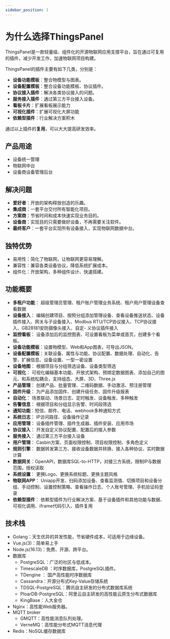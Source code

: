 ```yaml
---
sidebar_position: 1
---
```


# 为什么选择ThingsPanel 

ThingsPanel是一款轻量级、组件化的开源物联网应用支撑平台，旨在通过可复用的插件，减少开发工作，加速物联网项目构建。



ThingsPanel的插件主要有如下几类，分别是：
- **设备功能模板**：整合物模型与图表。
- **设备配置模板**：整合设备功能模板、协议插件。
- **协议接入插件**：解决各类协议接入的问题。
- **服务接入插件**：通过第三方平台接入设备。
- **看板卡片**：扩展看板展示能力
- **可视化插件**：扩展可视化大屏功能
- **依赖型插件**：行业解决方案积木

通过以上插件的**复用**，可以大大提高研发效率。

## 产品用途

- 设备统一管理
- 物联网中台
- 设备商设备管理后台

## 解决问题
- **爱好者**：开放的架构释放创造的乐趣。
- **集成商**：一套平台交付所有智能化项目。
- **方案商**：节省时间和成本快速实现业务目的。
- **设备商**：实现目的只需要做好设备，不再需要关注软件。
- **最终客户**：一套平台实现所有设备接入，实现物联网数据中台。

## 独特优势
- 易用性：简化了物联网，让物联网更容易理解。
- 兼容性：兼容各类设备协议，降低系统扩展成本。
- 组件化：开放架构，多种组件设计、快速搭建。
## 功能概要
- **多租户功能**： 超级管理员管理、租户账户管理业务系统、租户用户管理设备查看数据
- **设备接入**： 编辑创建项目、按照分组添加管理设备、查看设备推送状态、设备插件接入、网关与子设备接入、Modbus RTU/TCP协议接入、TCP协议接入、GB28181安防摄像头接入、自定- 义协议插件接入
- **监控看板**： 设备添加后的监控图表、可设置看板为菜单或首页，创建多个看板。
- **设备功能模板**：设置物模型、Web和App图表，可导出JSON。 
- **设备配置模板**：关联设备、属性与功能、协议配置、数据处理、自动化、告警、扩展信息、设备设置、一型一密设置
- **设备地图**： 根据项目与分组筛选设备、设备类型筛选
- **可视化**： 可视化编辑基本功能、开放式架构、预绑定数据图表、添加自己的图元、和系统松耦合，支持组态、大屏、3D、Three.js
- **产品管理**： 创建产品、批量管理、二维码数据、手动激活、预注册管理
- **固件升级**： 为产品添加固件、创建升级任务、固件升级报表
- **自动化**： 场景联动、场景日志、定时触发、设备触发、多种触发
- **告警信息**： 根据项目和分组显示告警、时间段筛选
- **通知功能**：短信、邮件、电话、webhook多种通知方式
- **系统日志**： IP访问路径、设备操作记录
- **应用管理**： 设备插件管理、插件生成器、插件安装、应用市场
- **协议接入**： 开发自定义协议配置、配置后的接入参数
- **服务接入**： 通过第三方平台接入设备
- **用户管理**： Casbin方案、页面权限控制、项目权限控制、多角色定义
- **规则引擎**： 数据转发第三方、接收设备数据并转换、接入各种协议、实时数据计算
- **数据网关**：OpenAPI，数据库SQL-to-HTTP，对接三方系统，限制IP与数据范围，授权读取
- **系统设置**： 更换Logo、更换系统标题、更换主题风格
- **物联网APP**： Uniapp开发、扫码添加设备、查看监测值、切换项目和设备分组、手动控制、设置控制策略、查看操作日志、个人账号管理、手机验证码登录
- **依赖型插件**： 依赖型插件为行业解决方案、基于设备插件和其他功能与数据、可视化调用、iframe代码引入、插件复用
## 技术栈
* Golang：天生优异的并发性能，节省硬件成本，可适用于边缘设备。
* Vue.js(3)：简单易上手
* Node.js(16.13)：免费、开源、跨平台。 
* 数据库
  * PostgreSQL：广泛的社区与低成本。
  * TimescaleDB ：时序数据库，PostgreSQL插件。
  * TDengine ：   国产高性能时序数据库
  * Cassandra：开源分布式Key-Value存储系统
  * TDSQL-PostgreSQL：腾讯自主研发的分布式数据库系统
  *  PloarDB-PostgreSQL：阿里云自主研发的高性能云原生分布式数据库
  *  KingBase：人大金仓
* Nginx：高性能Web服务器。
* MQTT broker
  * GMQTT：高性能消息队列处理。
  * VerneMQ：高性能分布式MQTT消息代理
* Redis：NoSQL缓存数据库
